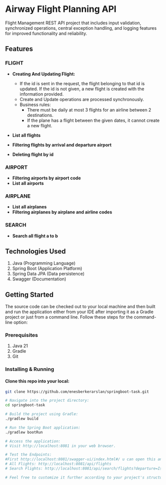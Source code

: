 # Airway Flight Planning API

Flight Management REST API project that includes input validation, synchronized operations, central exception handling, and logging features for improved functionality and reliability.

## Features

### FLIGHT

- **Creating And Updating Flight:**
    - If the id is sent in the request, the flight belonging to that id is updated. If the id is not given, a new flight is created with the information provided.
    - Create and Update operations are processed synchronously.
    - Business rules:
        - There must be daily at most 3 flights for an airline between 2 destinations.
        - If the plane has a flight between the given dates, it cannot create a new flight.

- **List all flights**
- **Filtering flights by arrival and departure airport**
- **Deleting flight by id**

### AIRPORT

- **Filtering airports by airport code**
- **List all airports**

### AIRPLANE

- **List all airplanes**
- **Filtering airplanes by airplane and airline codes**

### SEARCH

- **Search all flight a to b**

## Technologies Used

1. Java (Programming Language)
2. Spring Boot (Application Platform)
3. Spring Data JPA (Data persistence)
4. Swagger (Documentation)

## Getting Started

The source code can be checked out to your local machine and then built and run the application either from your IDE after importing it as a Gradle project or just from a command line. Follow these steps for the command-line option:

### Prerequisites

1. Java 21
2. Gradle
3. Git

### Installing & Running

#### Clone this repo into your local:

```bash
git clone https://github.com/enesberkerarslan/springboot-task.git

# Navigate into the project directory:
cd springboot-task

# Build the project using Gradle:
./gradlew build

# Run the Spring Boot application:
./gradlew bootRun

# Access the application:
# Visit http://localhost:8081 in your web browser.

# Test the Endpoints:
#First http://localhost:8081/swagger-ui/index.html#/ u can open this and find all api endpoints or -->
# All Flights: http://localhost:8081/api/flights
# Search Flights: http://localhost:8081/api/search/flights?departure=Istanbul&arrival=Izmir&departureDate=2024-02-07T15%3A45%3A00

# Feel free to customize it further according to your project's structure and requirements.
